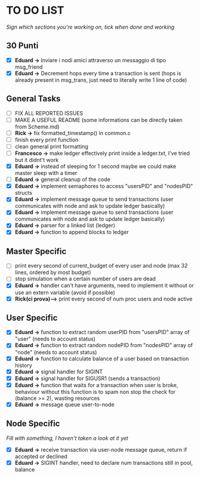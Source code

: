 # TO DO LIST
*Sign which sections you're working on, tick when done and working*
## 30 Punti
- [x] **Eduard ->** Inviare i nodi amici attraverso un messaggio di tipo msg_friend
- [x] **Eduard ->** Decrement hops every time a transaction is sent (hops is already present in msg_trans, just need to literally write 1 line of code)

## General Tasks
- [ ] FIX ALL REPORTED ISSUES
- [ ] MAKE A USEFUL README (some informations can be directly taken from Scheme.md)
- [ ] **Rick ->** fix formatted_timestamp() in common.c
- [ ] finish every print function
- [ ] clean general print formatting
- [ ] **Francesco ->** make ledger effectively print inside a ledger.txt, I've tried but it didnt't work
- [x] **Eduard ->** instead of sleeping for 1 second maybe we could make master sleep with a timer
- [ ] **Eduard ->** general cleanup of the code
- [x] **Eduard ->** implement semaphores to access "usersPID" and "nodesPID" structs
- [x] **Eduard ->** implement message queue to send transactions (user communicates
with node and ask to update ledger basically)
- [x] **Eduard ->** implement message queue to send transactions (user communicates with node and
ask to update ledger basically)
- [x] **Eduard ->** parser for a linked list (ledger)
- [x] **Eduard ->** function to append blocks to ledger

## Master Specific
- [ ] print every second of current_budget of every user and node (max 32 lines,
ordered by most budget)
- [ ] stop simulation when a certain number of users are dead
- [x] **Eduard ->** handler can't have arguments, need to implement it without or
use an extern variable (avoid if possible)
- [x] **Rick(ci prova)-->** print every second of num proc users and node active

## User Specific
- [x] **Eduard ->** function to extract random userPID from "usersPID" array of
"user" (needs to account status)
- [x] **Eduard ->** function to extract random nodePID from "nodesPID" array of
"node" (needs to account status)
- [x] **Eduard ->** function to calculate balance of a user based on transaction
history
- [x] **Eduard ->** signal handler for SIGINT
- [x] **Eduard ->** signal handler for SIGUSR1 (sends a transaction)
- [x] **Eduard ->** function that waits for a transaction when user is broke, behaviour without
this function is to spam non stop the check for (balance >= 2), wasting resources
- [x] **Eduard ->** message queue user-to-node 
## Node Specific
*Fill with something, I haven't taken a look at it yet*
- [x] **Eduard ->** receive transaction via user-node message queue, return if accepted or
declined
- [x] **Eduard ->** SIGINT handler, need to declare num transactions still in pool, balance
